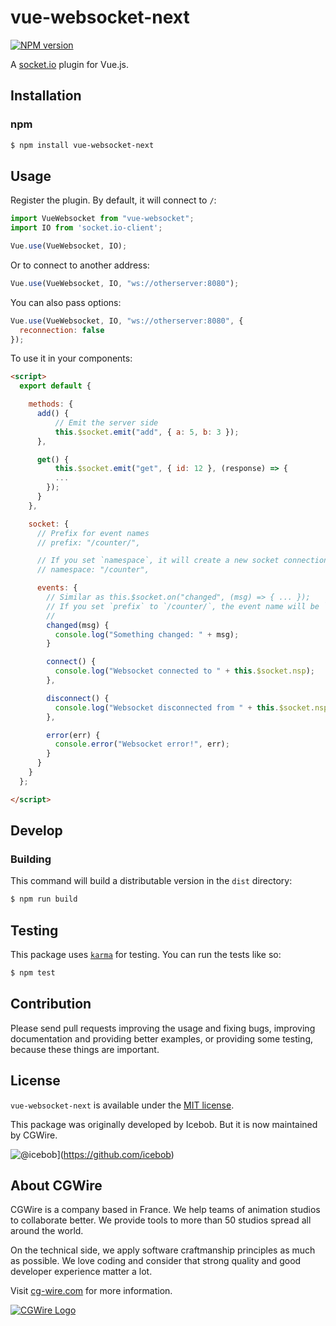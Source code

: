 # vue-websocket-next

[![NPM version](https://img.shields.io/npm/v/vue-websocket-next.svg)](https://www.npmjs.com/package/vue-websocket-next)

A [socket.io](https://socket.io) plugin for Vue.js.


## Installation

### npm

```bash
$ npm install vue-websocket-next
```

## Usage
Register the plugin. By default, it will connect to `/`:

```js
import VueWebsocket from "vue-websocket";
import IO from 'socket.io-client';

Vue.use(VueWebsocket, IO);
```

Or to connect to another address:

```js
Vue.use(VueWebsocket, IO, "ws://otherserver:8080");
```

You can also pass options:

```js
Vue.use(VueWebsocket, IO, "ws://otherserver:8080", {
  reconnection: false
});
```

To use it in your components:

```html
<script>
  export default {

    methods: {
      add() {
          // Emit the server side
          this.$socket.emit("add", { a: 5, b: 3 });
      },

      get() {
          this.$socket.emit("get", { id: 12 }, (response) => {
          ...
        });
      }
    },

    socket: {
      // Prefix for event names
      // prefix: "/counter/",

      // If you set `namespace`, it will create a new socket connection to the namespace instead of `/`
      // namespace: "/counter",

      events: {
        // Similar as this.$socket.on("changed", (msg) => { ... });
        // If you set `prefix` to `/counter/`, the event name will be `/counter/changed`
        //
        changed(msg) {
          console.log("Something changed: " + msg);
        }

        connect() {
          console.log("Websocket connected to " + this.$socket.nsp);
        },

        disconnect() {
          console.log("Websocket disconnected from " + this.$socket.nsp);
        },

        error(err) {
          console.error("Websocket error!", err);
        }
      }
    }
  };

</script>
```

## Develop

### Building

This command will build a distributable version in the `dist` directory:

```bash
$ npm run build
```

## Testing
This package uses [`karma`](https://www.npmjs.com/package/karma) for testing. You can run the tests like so:

```bash
$ npm test
```

## Contribution

Please send pull requests improving the usage and fixing bugs, improving documentation and providing better examples, or providing some testing, because these things are important.

## License

`vue-websocket-next` is available under the [MIT license](https://tldrlegal.com/license/mit-license).

This package was originally developed by Icebob. But it is now maintained by
CGWire.

![@icebob](https://img.shields.io/badge/github-icebob-green.svg)](https://github.com/icebob) 


## About CGWire

CGWire is a company based in France. We help teams of animation
studios to collaborate better. We provide tools to more than 50 studios spread
all around the world.

On the technical side, we apply software craftmanship principles as much as
possible. We love coding and consider that strong quality and good developer
experience matter a lot.

Visit [cg-wire.com](https://cg-wire.com) for more information.

[![CGWire Logo](https://zou.cg-wire.com/cgwire.png)](https://cg-wire.com)
